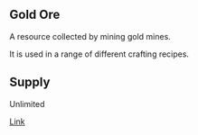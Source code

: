 ## Gold Ore

A resource collected by mining gold mines.

It is used in a range of different crafting recipes.

## Supply

Unlimited

[Link](https://docs.sunflower-land.com/player-guides/resource-gathering#stone-iron-and-gold)
